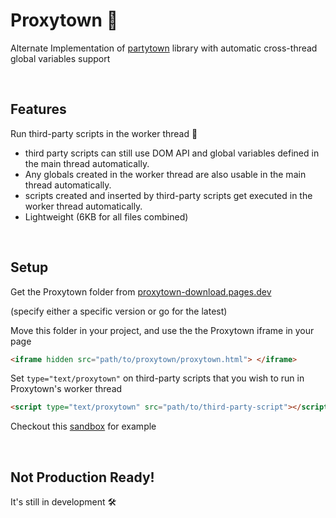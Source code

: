 # Proxytown 🎉

Alternate Implementation of [partytown](https://github.com/BuilderIO/partytown) library with automatic cross-thread global variables support

<br/>

## Features

Run third-party scripts in the worker thread 🥳

- third party scripts can still use DOM API and global variables defined in the main thread automatically.
- Any globals created in the worker thread are also usable in the main thread automatically.
- scripts created and inserted by third-party scripts get executed in the worker thread automatically.
- Lightweight (6KB for all files combined)

<br/>

## Setup

Get the Proxytown folder from [proxytown-download.pages.dev](https://proxytown-download.pages.dev/)

(specify either a specific version or go for the latest)

Move this folder in your project, and use the the Proxytown iframe in your page

```html
<iframe hidden src="path/to/proxytown/proxytown.html"> </iframe>
```

Set `type="text/proxytown"` on third-party scripts that you wish to run in Proxytown's worker thread

```html
<script type="text/proxytown" src="path/to/third-party-script"></script>
```

Checkout this [sandbox](https://codesandbox.io/s/7ebxo6?file=/index.html) for example

<br/>

## Not Production Ready!

It's still in development 🛠
